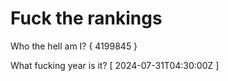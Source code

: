 # Fuck the rankings

Who the hell am I?
{ 4199845 }

What fucking year is it?
[ 2024-07-31T04:30:00Z ]
